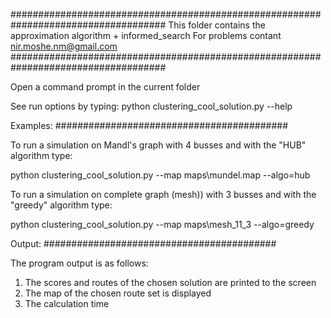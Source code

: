 ####################################################################################
This folder contains the approximation algorithm + informed_search
For problems contant nir.moshe.nm@gmail.com
####################################################################################

Open a command prompt in the current folder

See run options by typing:
python clustering_cool_solution.py --help

Examples:
##########################################

To run a simulation on Mandl's graph with 4 busses and with the "HUB" algorithm type:

python clustering_cool_solution.py --map maps\mundel.map --algo=hub

To run a simulation on complete graph (mesh)) with 3 busses and with the "greedy" algorithm type:

python clustering_cool_solution.py --map maps\mesh_11_3 --algo=greedy

Output:
##########################################

The program output is as follows:
1) The scores and routes of the chosen solution are printed to the screen
2) The map of the chosen route set is displayed
3) The calculation time